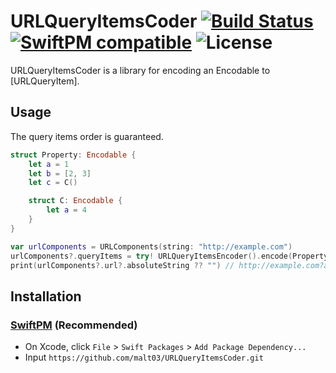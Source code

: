 # URLQueryItemsCoder [![Build Status](https://travis-ci.org/malt03/URLQueryItemsCoder.svg?branch=master)](https://travis-ci.org/malt03/URLQueryItemsCoder) [![SwiftPM compatible](https://img.shields.io/badge/SwiftPM-compatible-4BC51D.svg)](https://github.com/apple/swift-package-manager) ![License](https://img.shields.io/github/license/malt03/URLQueryItemsCoder.svg)

URLQueryItemsCoder is a library for encoding an Encodable to [URLQueryItem].  

## Usage

The query items order is guaranteed.

```swift
struct Property: Encodable {
    let a = 1
    let b = [2, 3]
    let c = C()

    struct C: Encodable {
        let a = 4
    }
}

var urlComponents = URLComponents(string: "http://example.com")
urlComponents?.queryItems = try! URLQueryItemsEncoder().encode(Property())
print(urlComponents?.url?.absoluteString ?? "") // http://example.com?a=1&b%5B0%5D=2&b%5B1%5D=3&c%5Ba%5D=4 => a=1&b[0]=2&b[1]=3&c[a]=4
```

## Installation

### [SwiftPM](https://github.com/apple/swift-package-manager) (Recommended)

- On Xcode, click `File` > `Swift Packages` > `Add Package Dependency...`
- Input `https://github.com/malt03/URLQueryItemsCoder.git`
